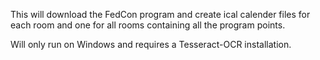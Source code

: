 This will download the FedCon program and create ical calender files for each room and one for all rooms containing all the program points.

Will only run on Windows and requires a Tesseract-OCR installation.
